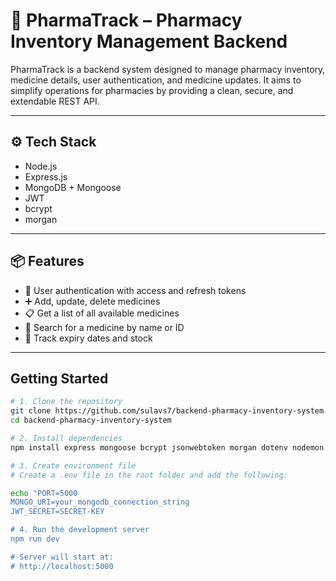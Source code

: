 # 💊 PharmaTrack – Pharmacy Inventory Management Backend

PharmaTrack is a backend system designed to manage pharmacy inventory, medicine details, user authentication, and medicine updates. It aims to simplify operations for pharmacies by providing a clean, secure, and extendable REST API.

---

## ⚙️ Tech Stack

- Node.js
- Express.js
- MongoDB + Mongoose
- JWT
- bcrypt
- morgan

---

## 📦 Features

- 🔐 User authentication with access and refresh tokens
- ➕ Add, update, delete medicines
- 📋 Get a list of all available medicines
- 🔎 Search for a medicine by name or ID
- 📆 Track expiry dates and stock

---

## Getting Started

```bash
# 1. Clone the repository
git clone https://github.com/sulavs7/backend-pharmacy-inventory-system.git
cd backend-pharmacy-inventory-system

# 2. Install dependencies
npm install express mongoose bcrypt jsonwebtoken morgan dotenv nodemon 

# 3. Create environment file
# Create a .env file in the root folder and add the following:

echo "PORT=5000
MONGO_URI=your_mongodb_connection_string
JWT_SECRET=SECRET-KEY

# 4. Run the development server
npm run dev

# Server will start at:
# http://localhost:5000
```

